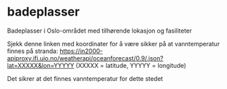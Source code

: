 # badeplasser
Badeplasser i Oslo-området med tilhørende lokasjon og fasiliteter

Sjekk denne linken med koordinater for å være sikker på at vanntemperatur finnes på stranda:
https://in2000-apiproxy.ifi.uio.no/weatherapi/oceanforecast/0.9/.json?lat=XXXXX&lon=YYYYY
  (XXXXX = latitude, YYYYY = longitude)

Det sikrer at det finnes vanntemperatur for dette stedet
